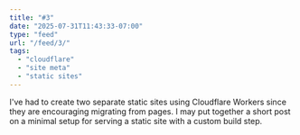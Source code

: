 ```yaml
---
title: "#3"
date: "2025-07-31T11:43:33-07:00"
type: "feed"
url: "/feed/3/"
tags:
  - "cloudflare"
  - "site meta"
  - "static sites"
---
```


I've had to create two separate static sites using Cloudflare Workers since they are encouraging migrating from pages. I may put together a short post on a minimal setup for serving a static site with a custom build step.
